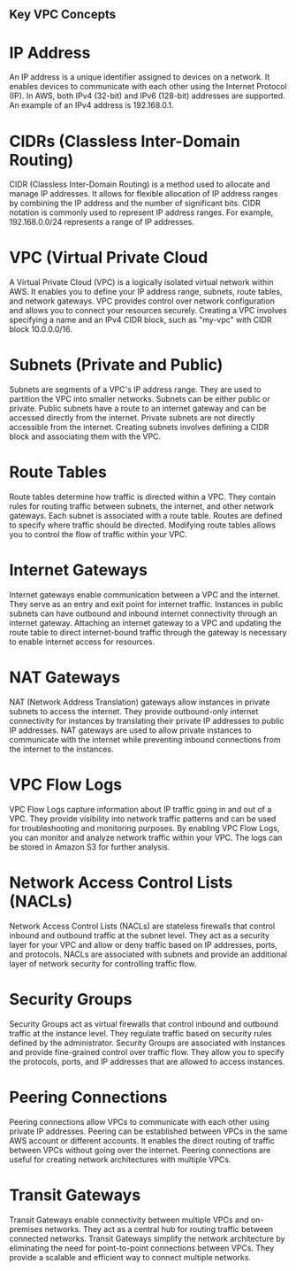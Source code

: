 ## Key VPC Concepts

# IP Address

An IP address is a unique identifier assigned to devices on a network.
It enables devices to communicate with each other using the Internet Protocol (IP).
In AWS, both IPv4 (32-bit) and IPv6 (128-bit) addresses are supported.
An example of an IPv4 address is 192.168.0.1.

# CIDRs (Classless Inter-Domain Routing)

CIDR (Classless Inter-Domain Routing) is a method used to allocate and manage IP addresses.
It allows for flexible allocation of IP address ranges by combining the IP address and the number of significant bits.
CIDR notation is commonly used to represent IP address ranges.
For example, 192.168.0.0/24 represents a range of IP addresses.

# VPC (Virtual Private Cloud

A Virtual Private Cloud (VPC) is a logically isolated virtual network within AWS.
It enables you to define your IP address range, subnets, route tables, and network gateways.
VPC provides control over network configuration and allows you to connect your resources securely.
Creating a VPC involves specifying a name and an IPv4 CIDR block, such as "my-vpc" with CIDR block 10.0.0.0/16.

# Subnets (Private and Public)

Subnets are segments of a VPC's IP address range.
They are used to partition the VPC into smaller networks.
Subnets can be either public or private.
Public subnets have a route to an internet gateway and can be accessed directly from the internet.
Private subnets are not directly accessible from the internet.
Creating subnets involves defining a CIDR block and associating them with the VPC.

# Route Tables

Route tables determine how traffic is directed within a VPC.
They contain rules for routing traffic between subnets, the internet, and other network gateways.
Each subnet is associated with a route table.
Routes are defined to specify where traffic should be directed.
Modifying route tables allows you to control the flow of traffic within your VPC.

# Internet Gateways

Internet gateways enable communication between a VPC and the internet.
They serve as an entry and exit point for internet traffic.
Instances in public subnets can have outbound and inbound internet connectivity through an internet gateway.
Attaching an internet gateway to a VPC and updating the route table to direct internet-bound traffic through the gateway is necessary to enable internet access for resources.

# NAT Gateways

NAT (Network Address Translation) gateways allow instances in private subnets to access the internet.
They provide outbound-only internet connectivity for instances by translating their private IP addresses to public IP addresses.
NAT gateways are used to allow private instances to communicate with the internet while preventing inbound connections from the internet to the instances.

# VPC Flow Logs

VPC Flow Logs capture information about IP traffic going in and out of a VPC.
They provide visibility into network traffic patterns and can be used for troubleshooting and monitoring purposes.
By enabling VPC Flow Logs, you can monitor and analyze network traffic within your VPC.
The logs can be stored in Amazon S3 for further analysis.

# Network Access Control Lists (NACLs)

Network Access Control Lists (NACLs) are stateless firewalls that control inbound and outbound traffic at the subnet level.
They act as a security layer for your VPC and allow or deny traffic based on IP addresses, ports, and protocols.
NACLs are associated with subnets and provide an additional layer of network security for controlling traffic flow.

# Security Groups

Security Groups act as virtual firewalls that control inbound and outbound traffic at the instance level.
They regulate traffic based on security rules defined by the administrator.
Security Groups are associated with instances and provide fine-grained control over traffic flow.
They allow you to specify the protocols, ports, and IP addresses that are allowed to access instances.

# Peering Connections

Peering connections allow VPCs to communicate with each other using private IP addresses.
Peering can be established between VPCs in the same AWS account or different accounts.
It enables the direct routing of traffic between VPCs without going over the internet.
Peering connections are useful for creating network architectures with multiple VPCs.

# Transit Gateways

Transit Gateways enable connectivity between multiple VPCs and on-premises networks.
They act as a central hub for routing traffic between connected networks.
Transit Gateways simplify the network architecture by eliminating the need for point-to-point connections between VPCs.
They provide a scalable and efficient way to connect multiple networks.
